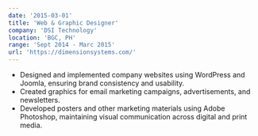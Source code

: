 ```yaml
---
date: '2015-03-01'
title: 'Web & Graphic Designer'
company: 'DSI Technology'
location: 'BGC, PH'
range: 'Sept 2014 - Marc 2015'
url: 'https://dimensionsystems.com/'
---
```


- Designed and implemented company websites using WordPress and Joomla, ensuring brand consistency and usability.
- Created graphics for email marketing campaigns, advertisements, and newsletters.
- Developed posters and other marketing materials using Adobe Photoshop, maintaining visual communication across digital and print media.
